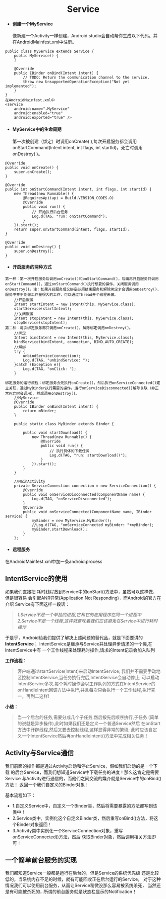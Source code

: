 <h1><center>Service</center></h1>

- #### 创建一个MyService

  像新建一个Activity一样创建，Android studio会自动帮你生成以下代码。并在AndroidMainfest.xml中注册。

```
public class MyService extends Service {
    public MyService() {
    }

    @Override
    public IBinder onBind(Intent intent) {
        // TODO: Return the communication channel to the service.
        throw new UnsupportedOperationException("Not yet implemented");
    }
}
在AndroidMainfest.xml中
<service
    android:name=".MyService"
    android:enabled="true"
    android:exported="true" />
```

- #### MyService中的生命周期

  第一次被创建（绑定）时调用onCreate( ),每次开启服务都会调用onStartCommand(Intent intent, int flags, int startId)，死亡时调用onDestroy( )。

```
@Override
public void onCreate() {
	super.onCreate();
}

@Override
public int onStartCommand(Intent intent, int flags, int startId) {
    new Thread(new Runnable() {
        @RequiresApi(api = Build.VERSION_CODES.O)
        @Override
        public void run() {
            // 开始执行后台任务
            Log.d(TAG, "run: onStartCommand");
        }
    }).start();
    return super.onStartCommand(intent, flags, startId);
}

@Override
public void onDestroy() {
	super.onDestroy();
}
```

- #### 开启服务的两种方式

```
第一种：第一次开启服务后调用onCreate()和onStartCommand()，后面再开启服务只调用onStartCommand()，通过onStartCommand()执行想要的操作，关闭服务调用onDestroy()。注：如果开启服务后又绑定必须结束服务和解除绑定才会调用onDestroy()，服务中并不能做工作量很大的工作，可以通过Thread开个线程来做。
	//开启服务
	Intent startIntent = new Intent(this, MyService.class);
	startService(startIntent);
	//关闭服务
	Intent stopIntent = new Intent(this, MyService.class);
    stopService(stopIntent);
第二种：每次绑定服务都只调用onCreate()，解除绑定调用onDestroy()。
	//绑定
	Intent bindIntent = new Intent(this, MyService.class);
    bindService(bindIntent, connection, BIND_AUTO_CREATE);
    //解绑
    try {
    	unbindService(connection);
    	Log.d(TAG, "unbindService: ");
    }catch (Exception e){
    	Log.d(TAG, "onClick: ");
    }
```

```
绑定服务的运行流程：绑定服务会先执行onCreate()，然后执行onServiceConnected()建立关联，通过MyBinder执行需要的操作。运行onServiceDisconnected()解除关联（非正常死亡时会调用），然后调用onDestroy()。
	//MyService
	@Override
    public IBinder onBind(Intent intent) {
        return mBinder;
    }

    public static class MyBinder extends Binder {

        public void startDownload() {
            new Thread(new Runnable() {
                @Override
                public void run() {
                    // 执行具体的下载任务
                    Log.d(TAG, "run: startDownload()");
                }
            }).start();
        }
    }
	
	//MainActivity
	private ServiceConnection connection = new ServiceConnection() {
        @Override
        public void onServiceDisconnected(ComponentName name) {
            Log.d(TAG, "onServiceDisconnected");
        }
        @Override
        public void onServiceConnected(ComponentName name, IBinder service) {
            myBinder = new MyService.MyBinder();
            //Log.d(TAG, "onServiceConnected myBinder: "+myBinder);
            myBinder.startDownload();
        }
    };
```

- #### 远程服务

在AndroidMainfest.xml中加一条android:process

## IntentService的使用

如果我们直接把 耗时线程放到Service中的onStart()方法中，虽然可以这样做，但是很容易 会引起ANR异常(Application Not Responding)，而Android的官方在介绍 Service有下面这样一段话：

> *1.Service不是一个单独的进程,它和它的应用程序在同一个进程中*
> *2.Service不是一个线程,这样就意味着我们应该避免在Service中进行耗时操作*

于是乎，Android给我们提供了解决上述问题的替代品，就是下面要讲的**IntentService**； IntentService是继承与Service并处理异步请求的一个类,在IntentService中有 一个工作线程来处理耗时操作,请求的Intent记录会加入队列

**工作流程：**

> 客户端通过startService(Intent)来启动IntentService; 我们并不需要手动地区控制IntentService,当任务执行完后,IntentService会自动停止; 可以启动IntentService多次,每个耗时操作会以工作队列的方式在IntentService的 onHandleIntent回调方法中执行,并且每次只会执行一个工作线程,执行完一，再到二这样!

**小结：**

> 当一个后台的任务,需要分成几个子任务,然后按先后顺序执行,子任务 (简单的说就是异步操作),此时如果我们还是定义一个普通Service然后 在onStart方法中开辟线程,然后又要去控制线程,这样显得非常的繁琐; 此时应该自定义一个IntentService然后再onHandleIntent()方法中完成相关任务！

## Activity与Service通信

我们前面的操作都是通过Activity启动和停止Service，假如我们启动的是一个下载 的后台Service，而我们想知道Service中下载任务的进度！那么这肯定是需要Service 与Activity进行通信的，而他们之间交流的媒介就是Service中的onBind()方法！ 返回一个我们自定义的Binder对象！

基本流程如下：

- 1.自定义Service中，自定义一个Binder类，然后将需要暴露的方法都写到该类中！
- 2.Service类中，实例化这个自定义Binder类，然后重写onBind()方法，将这个Binder对象返回！
- 3.Activity类中实例化一个ServiceConnection对象，重写onServiceConnected()方法，然后 获取Binder对象，然后调用相关方法即可！

## 一个简单前台服务的实现

我们都知道Service一般都是运行在后台的，但是Service的系统优先级 还是比较低的，当系统内存不足的时候，就有可能回收正在后台运行的Service， 对于这种情况我们可以使用前台服务，从而让Service稍微没那么容易被系统杀死， 当然还是有可能被杀死的...所谓的前台服务就是状态栏显示的Notification！